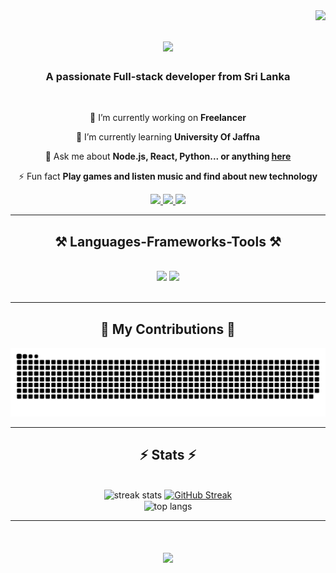 <img align="right" src="https://visitor-badge.laobi.icu/badge?page_id=KasunUdayanga.KasunUdayanga.visitor-badge&left_text=My%20Page%20Visitors" />

<h1 align="center">
    <img src="https://readme-typing-svg.herokuapp.com/?font=Righteous&size=35&center=true&vCenter=true&width=500&height=70&duration=4000&lines=Hi+There!+👋;+I'm+Kasun+Udayanga!;" />
</h1>

<h3 align="center">A passionate Full-stack developer from Sri Lanka</h3>

<br/>

<div align="center">
 
 🔭 I’m currently working on **Freelancer**
 
 🌱 I’m currently learning **University Of Jaffna**

💬 Ask me about **Node.js, React, Python... or anything [here](https://github.com/KasunUdayanga)**

⚡ Fun fact **Play games and listen music and find about new technology**

 </div>
 
<div align="center"> 
  <a href="mailto:udayangakasun696@gmail.com">
    <img src="https://img.shields.io/badge/Gmail-333333?style=for-the-badge&logo=gmail&logoColor=red" />
  </a>
  <a href="https://www.linkedin.com/in/kasun-imasha-udayanga-9b680a19a/" target="_blank">
    <img src="https://img.shields.io/badge/LinkedIn-0077B5?style=for-the-badge&logo=linkedin&logoColor=white" target="_blank" />
  </a>
  <a href="https://kasunudayanga.github.io/My-portfolio/" target="_blank">
     <img src="https://img.shields.io/badge/Portfolio-FF5722?style=for-the-badge&logo=todoist&logoColor=white" target="_blank" /> <!-- sqlite, safari, google-chrome are other good icon options -->
  </a>
</div>

 <hr/>
 
<h2 align="center">⚒️ Languages-Frameworks-Tools ⚒️</h2>
<br/>
<div align="center">
    <img src="https://skillicons.dev/icons?i=react,bootstrap,html,css,vscode,github,figma,git" />
    <img src="https://skillicons.dev/icons?i=nodejs,python,javascript,typescript,express,mongodb,c,java,nextjs,mysql" /><br>
</div>

<br/>
<hr/>

<div align="center">
  <h2>🐍 My Contributions 🐍</h2>

<img alt="snake eating my contributions" src="https://raw.githubusercontent.com/KasunUdayanga/KasunUdayanga/output/github-contribution-grid-snake-dark.svg" />
  <br/>
</div>

<hr/>

<h2 align="center">⚡ Stats ⚡</h2>
<br>
<div align=center>
  <img width=390 src="https://github-readme-stats.vercel.app/?user=salesp07&count_private=true&theme=react&border_radius=10" alt="streak stats"/>
 <a href="https://git.io/streak-stats"><img src="https://streak-stats.demolab.com?user=KasunUdayanga&theme=dark&hide_border=true" alt="GitHub Streak" /></a>
    
  <br/>
  <img width=325 align="center" src="https://github-readme-stats-salesp07.vercel.app/api/top-langs/?username=salesp07&hide=HTML&langs_count=8&layout=compact&theme=react&border_radius=10&size_weight=0.5&count_weight=0.5&exclude_repo=github-readme-stats" alt="top langs" />
</div>
<hr>
<h1 align="center">
    <img src="https://readme-typing-svg.herokuapp.com/?font=Righteous&size=35&center=true&vCenter=true&width=500&height=70&duration=4000&lines=YOU+CAN+GET+MORE+INFORMATION;IN+MY+SOCIAL+MEDIA..!;" />
</h1>



<br/>
